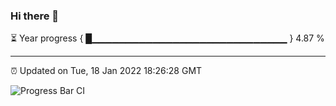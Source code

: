 ### Hi there 👋

⏳ Year progress { █▁▁▁▁▁▁▁▁▁▁▁▁▁▁▁▁▁▁▁▁▁▁▁▁▁▁▁▁▁ } 4.87 %

---

⏰ Updated on Tue, 18 Jan 2022 18:26:28 GMT

![Progress Bar CI](https://github.com/ZhaoGui/ZhaoGui/workflows/Progress%20Bar%20CI/badge.svg)
